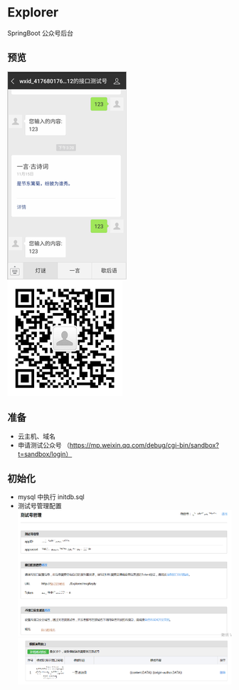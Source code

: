 # Explorer
SpringBoot 公众号后台

## 预览
![预览](https://raw.githubusercontent.com/fengjunren/fengjunren.github.io/master/dl/wx/preview.gif)
&nbsp;&nbsp;&nbsp;&nbsp;&nbsp;&nbsp;&nbsp;&nbsp;&nbsp;
![体验](https://raw.githubusercontent.com/fengjunren/fengjunren.github.io/master/dl/wx/%E6%B5%8B%E8%AF%95%E5%85%AC%E4%BC%97%E5%8F%B71.jpg)

## 准备
* 云主机、域名
* 申请测试公众号 （https://mp.weixin.qq.com/debug/cgi-bin/sandbox?t=sandbox/login）

## 初始化
* mysql 中执行 initdb.sql
* 测试号管理配置
![1](https://raw.githubusercontent.com/fengjunren/fengjunren.github.io/master/dl/wx/testpublic2.png)
![2](https://raw.githubusercontent.com/fengjunren/fengjunren.github.io/master/dl/wx/templateId2.png)
